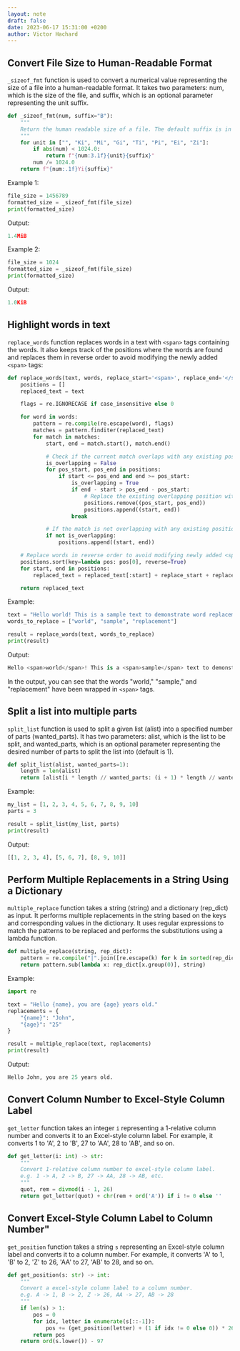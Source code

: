 ```yaml
---
layout: note
draft: false
date: 2023-06-17 15:31:00 +0200
author: Victor Hachard
---
```


## Convert File Size to Human-Readable Format

`_sizeof_fmt` function is used to convert a numerical value representing the size of a file into a human-readable format. It takes two parameters: num, which is the size of the file, and suffix, which is an optional parameter representing the unit suffix.

```py
def _sizeof_fmt(num, suffix="B"):
    """
    Return the human readable size of a file. The default suffix is in bytes.
    """
    for unit in ["", "Ki", "Mi", "Gi", "Ti", "Pi", "Ei", "Zi"]:
        if abs(num) < 1024.0:
            return f"{num:3.1f}{unit}{suffix}"
        num /= 1024.0
    return f"{num:.1f}Yi{suffix}"
```

Example 1:

```py
file_size = 1456789
formatted_size = _sizeof_fmt(file_size)
print(formatted_size)
```

Output:

```py
1.4MiB
```

Example 2:

```py
file_size = 1024
formatted_size = _sizeof_fmt(file_size)
print(formatted_size)
```

Output:

```py
1.0KiB
```

## Highlight words in text

`replace_words` function replaces words in a text with `<span>` tags containing the words. It also keeps track of the positions where the words are found and replaces them in reverse order to avoid modifying the newly added `<span>` tags:

```py
def replace_words(text, words, replace_start='<span>', replace_end='</span>', case_insensitive=False):
    positions = []
    replaced_text = text

    flags = re.IGNORECASE if case_insensitive else 0

    for word in words:
        pattern = re.compile(re.escape(word), flags)
        matches = pattern.finditer(replaced_text)
        for match in matches:
            start, end = match.start(), match.end()

            # Check if the current match overlaps with any existing positions
            is_overlapping = False
            for pos_start, pos_end in positions:
                if start <= pos_end and end >= pos_start:
                    is_overlapping = True
                    if end - start > pos_end - pos_start:
                        # Replace the existing overlapping position with the longer match
                        positions.remove((pos_start, pos_end))
                        positions.append((start, end))
                    break

            # If the match is not overlapping with any existing positions, add it to the list
            if not is_overlapping:
                positions.append((start, end))

    # Replace words in reverse order to avoid modifying newly added <span> tags
    positions.sort(key=lambda pos: pos[0], reverse=True)
    for start, end in positions:
        replaced_text = replaced_text[:start] + replace_start + replaced_text[start:end] + replace_end + replaced_text[end:]

    return replaced_text
```

Example:

```py
text = "Hello world! This is a sample text to demonstrate word replacement."
words_to_replace = ["world", "sample", "replacement"]

result = replace_words(text, words_to_replace)
print(result)
```

Output:
```py
Hello <span>world</span>! This is a <span>sample</span> text to demonstrate word <span>replacement</span>.
```

In the output, you can see that the words "world," "sample," and "replacement" have been wrapped in `<span>` tags.

## Split a list into multiple parts

`split_list` function is used to split a given list (alist) into a specified number of parts (wanted_parts). It has two parameters: alist, which is the list to be split, and wanted_parts, which is an optional parameter representing the desired number of parts to split the list into (default is 1).

```py
def split_list(alist, wanted_parts=1):
    length = len(alist)
    return [alist[i * length // wanted_parts: (i + 1) * length // wanted_parts] for i in range(wanted_parts)]
```

Example:

```py
my_list = [1, 2, 3, 4, 5, 6, 7, 8, 9, 10]
parts = 3

result = split_list(my_list, parts)
print(result)
```

Output:

```py
[[1, 2, 3, 4], [5, 6, 7], [8, 9, 10]]
```

## Perform Multiple Replacements in a String Using a Dictionary

`multiple_replace` function takes a string (string) and a dictionary (rep_dict) as input. It performs multiple replacements in the string based on the keys and corresponding values in the dictionary. It uses regular expressions to match the patterns to be replaced and performs the substitutions using a lambda function.

```py
def multiple_replace(string, rep_dict):
    pattern = re.compile("|".join([re.escape(k) for k in sorted(rep_dict, key=len, reverse=True)]), flags=re.DOTALL)
    return pattern.sub(lambda x: rep_dict[x.group(0)], string)
```

Example:

```py
import re

text = "Hello {name}, you are {age} years old."
replacements = {
    "{name}": "John",
    "{age}": "25"
}

result = multiple_replace(text, replacements)
print(result)
```

Output:

```py
Hello John, you are 25 years old.
```

## Convert Column Number to Excel-Style Column Label

`get_letter` function takes an integer `i` representing a 1-relative column number and converts it to an Excel-style column label. For example, it converts 1 to 'A', 2 to 'B', 27 to 'AA', 28 to 'AB', and so on. 

```py
def get_letter(i: int) -> str:
    """
    Convert 1-relative column number to excel-style column label.
    e.g. 1 -> A, 2 -> B, 27 -> AA, 28 -> AB, etc.
    """
    quot, rem = divmod(i - 1, 26)
    return get_letter(quot) + chr(rem + ord('A')) if i != 0 else ''
```

## Convert Excel-Style Column Label to Column Number"

`get_position` function takes a string `s` representing an Excel-style column label and converts it to a column number. For example, it converts 'A' to 1, 'B' to 2, 'Z' to 26, 'AA' to 27, 'AB' to 28, and so on.

```py
def get_position(s: str) -> int:
    """
    Convert a excel-style column label to a column number.
    e.g. A -> 1, B -> 2, Z -> 26, AA -> 27, AB -> 28
    """
    if len(s) > 1:
        pos = 0
        for idx, letter in enumerate(s[::-1]):
            pos += (get_position(letter) + (1 if idx != 0 else 0)) * 26 ** idx
        return pos
    return ord(s.lower()) - 97
```

<div class="gist" id="/VictorHachard/03a35666fc8644afa7c1939e1a9b1cca/raw/f17945440d7e0d16625dd82694a9928faebdf662/date.py" lang="py"></div>